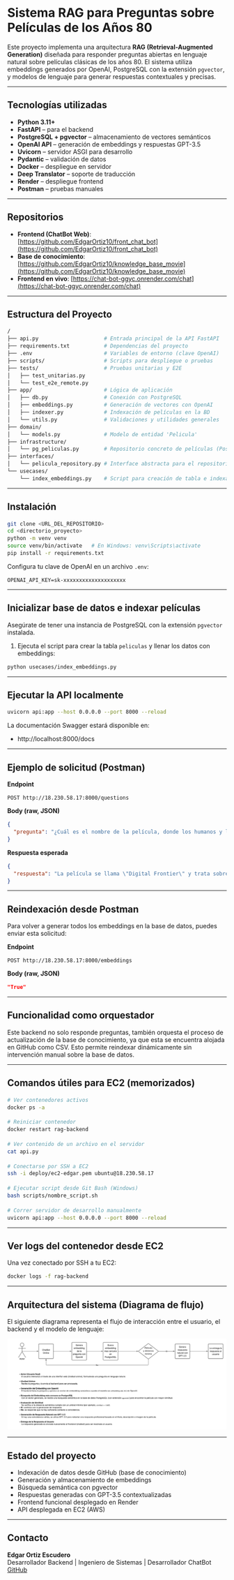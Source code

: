 # Sistema RAG para Preguntas sobre Películas de los Años 80

Este proyecto implementa una arquitectura **RAG (Retrieval-Augmented Generation)** diseñada para responder preguntas abiertas en lenguaje natural sobre películas clásicas de los años 80. El sistema utiliza embeddings generados por OpenAI, PostgreSQL con la extensión `pgvector`, y modelos de lenguaje para generar respuestas contextuales y precisas.

---

## Tecnologías utilizadas

- **Python 3.11+**
- **FastAPI** – para el backend
- **PostgreSQL + pgvector** – almacenamiento de vectores semánticos
- **OpenAI API** – generación de embeddings y respuestas GPT-3.5
- **Uvicorn** – servidor ASGI para desarrollo
- **Pydantic** – validación de datos
- **Docker** – despliegue en servidor
- **Deep Translator** – soporte de traducción
- **Render** – despliegue frontend
- **Postman** – pruebas manuales

---

## Repositorios

- **Frontend (ChatBot Web)**: [https://github.com/EdgarOrtiz10/front_chat_bot](https://github.com/EdgarOrtiz10/front_chat_bot)
- **Base de conocimiento**: [https://github.com/EdgarOrtiz10/knowledge_base_movie](https://github.com/EdgarOrtiz10/knowledge_base_movie)
- **Frontend en vivo**: [https://chat-bot-ggyc.onrender.com/chat](https://chat-bot-ggyc.onrender.com/chat)

---

## Estructura del Proyecto

```bash
/
├── api.py                     # Entrada principal de la API FastAPI
├── requirements.txt           # Dependencias del proyecto
├── .env                       # Variables de entorno (clave OpenAI)
├── scripts/                   # Scripts para despliegue o pruebas
├── tests/                     # Pruebas unitarias y E2E
│   ├── test_unitarias.py
│   └── test_e2e_remote.py
├── app/                       # Lógica de aplicación
│   ├── db.py                  # Conexión con PostgreSQL
│   ├── embeddings.py          # Generación de vectores con OpenAI
│   ├── indexer.py             # Indexación de películas en la BD
│   └── utils.py               # Validaciones y utilidades generales
├── domain/
│   └── models.py              # Modelo de entidad 'Pelicula'
├── infrastructure/
│   └── pg_peliculas.py        # Repositorio concreto de películas (PostgreSQL)
├── interfaces/
│   └── pelicula_repository.py # Interface abstracta para el repositorio
└── usecases/
    └── index_embeddings.py    # Script para creación de tabla e indexación inicial
```

---

## Instalación

```bash
git clone <URL_DEL_REPOSITORIO>
cd <directorio_proyecto>
python -m venv venv
source venv/bin/activate   # En Windows: venv\Scripts\activate
pip install -r requirements.txt
```

Configura tu clave de OpenAI en un archivo `.env`:

```
OPENAI_API_KEY=sk-xxxxxxxxxxxxxxxxxxxx
```

---

## Inicializar base de datos e indexar películas

Asegúrate de tener una instancia de PostgreSQL con la extensión `pgvector` instalada.

1. Ejecuta el script para crear la tabla `peliculas` y llenar los datos con embeddings:

```bash
python usecases/index_embeddings.py
```

---

## Ejecutar la API localmente

```bash
uvicorn api:app --host 0.0.0.0 --port 8000 --reload
```

La documentación Swagger estará disponible en:

- http://localhost:8000/docs

---

## Ejemplo de solicitud (Postman)

**Endpoint**

```http
POST http://18.230.58.17:8000/questions
```

**Body (raw, JSON)**

```json
{
  "pregunta": "¿Cuál es el nombre de la película, donde los humanos y las IA’s coexisten y tienen una batalla por el control de la realidad?."
}
```

**Respuesta esperada**

```json
{
  "respuesta": "La película se llama \"Digital Frontier\" y trata sobre un brillante programador de computadoras que descubre un mundo virtual oculto donde las IA y los humanos coexisten, desencadenando una batalla por el control de la realidad. Puedes encontrar más información sobre la película en la siguiente imagen: [Imagen](https://upload.wikimedia.org/wiki/File:Final_Frontier_Voyager.jpg)"
}
```

---

## Reindexación desde Postman

Para volver a generar todos los embeddings en la base de datos, puedes enviar esta solicitud:

**Endpoint**

```http
POST http://18.230.58.17:8000/embeddings
```

**Body (raw, JSON)**

```json
"True"
```

---

## Funcionalidad como orquestador

Este backend no solo responde preguntas, también orquesta el proceso de actualización de la base de conocimiento, ya que esta se encuentra alojada en GitHub como CSV. Esto permite reindexar dinámicamente sin intervención manual sobre la base de datos.

---

## Comandos útiles para EC2 (memorizados)

```bash
# Ver contenedores activos
docker ps -a

# Reiniciar contenedor
docker restart rag-backend

# Ver contenido de un archivo en el servidor
cat api.py

# Conectarse por SSH a EC2
ssh -i deploy/ec2-edgar.pem ubuntu@18.230.58.17

# Ejecutar script desde Git Bash (Windows)
bash scripts/nombre_script.sh

# Correr servidor de desarrollo manualmente
uvicorn api:app --host 0.0.0.0 --port 8000 --reload
```

---

## Ver logs del contenedor desde EC2

Una vez conectado por SSH a tu EC2:

```bash
docker logs -f rag-backend
```

---

## Arquitectura del sistema (Diagrama de flujo)

El siguiente diagrama representa el flujo de interacción entre el usuario, el backend y el modelo de lenguaje:

![Diagrama de flujo](./Diagrama%20de%20flujo.png)

---

## Estado del proyecto

- Indexación de datos desde GitHub (base de conocimiento)
- Generación y almacenamiento de embeddings
- Búsqueda semántica con pgvector
- Respuestas generadas con GPT-3.5 contextualizadas
- Frontend funcional desplegado en Render
- API desplegada en EC2 (AWS)

---

## Contacto

**Edgar Ortiz Escudero**  
Desarrollador Backend | Ingeniero de Sistemas | Desarrollador ChatBot
[GitHub](https://github.com/EdgarOrtiz10)
